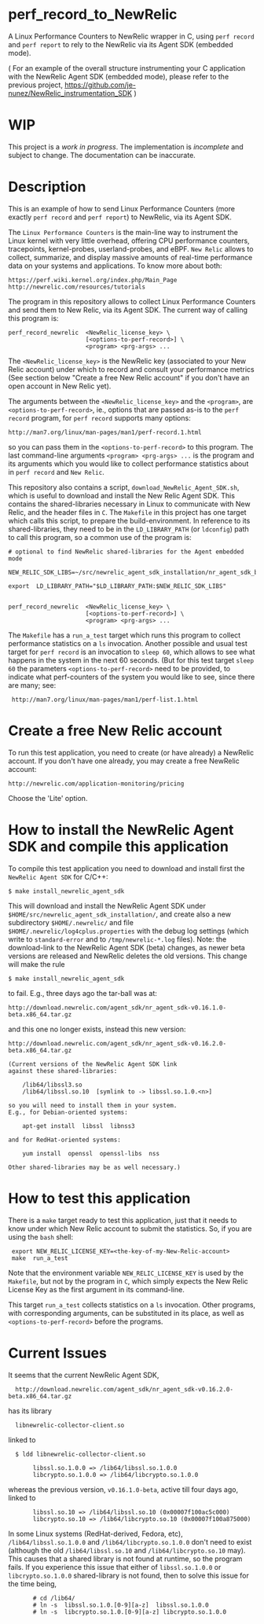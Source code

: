 # perf_record_to_NewRelic

A Linux Performance Counters to NewRelic wrapper in C, using `perf record` and `perf report` to rely to the NewRelic via its Agent SDK (embedded mode).

( For an example of the overall structure instrumenting your C application with the NewRelic Agent SDK (embedded mode), please refer to the previous project, https://github.com/je-nunez/NewRelic_instrumentation_SDK )

# WIP

This project is a *work in progress*. The implementation is *incomplete* and subject to change. The documentation can be inaccurate.

# Description

This is an example of how to send Linux Performance Counters (more exactly `perf record` and `perf report`) to NewRelic, via its Agent SDK. 

The `Linux Performance Counters` is the main-line way to instrument the Linux kernel with very little overhead, offering CPU performance counters, tracepoints, kernel-probes, userland-probes, and eBPF. `New Relic` allows to collect, summarize, and display massive amounts of real-time performance data on your systems and applications. To know more about both:

    https://perf.wiki.kernel.org/index.php/Main_Page
    http://newrelic.com/resources/tutorials
 
The program in this repository allows to collect Linux Performance Counters and send them to New Relic, via its Agent SDK. The current way of calling this program is:

    perf_record_newrelic  <NewRelic_license_key> \
                          [<options-to-perf-record>] \
                          <program> <prg-args> ...

The `<NewRelic_license_key>` is the NewRelic key (associated to your New Relic account) under which to record and consult your performance metrics (See section below "Create a free New Relic account" if you don't have an open account in New Relic yet).

The arguments between the `<NewRelic_license_key>` and the `<program>`, are `<options-to-perf-record>`, ie., options that are passed as-is to the `perf record` program, for `perf record` supports many options:

    http://man7.org/linux/man-pages/man1/perf-record.1.html
    
so you can pass them in the `<options-to-perf-record>` to this program. The last command-line arguments `<program> <prg-args> ...` is the program and its arguments which you would like to collect performance statistics about in `perf record` and `New Relic`.

This repository also contains a script, `download_NewRelic_Agent_SDK.sh`, which is useful to download and install the New Relic Agent SDK. This contains the shared-libraries necessary in Linux to communicate with New Relic, and the header files in `C`. The `Makefile` in this project has one target which calls this script, to prepare the build-environment. In reference to its shared-libraries, they need to be in the `LD_LIBRARY_PATH` (or `ldconfig`) path to call this program, so a common use of the program is:

    # optional to find NewRelic shared-libraries for the Agent embedded mode
    
    NEW_RELIC_SDK_LIBS=~/src/newrelic_agent_sdk_installation/nr_agent_sdk_base_dir/lib/
    
    export  LD_LIBRARY_PATH="$LD_LIBRARY_PATH:$NEW_RELIC_SDK_LIBS"


    perf_record_newrelic  <NewRelic_license_key> \
                          [<options-to-perf-record>] \
                          <program> <prg-args> ...

The `Makefile` has a `run_a_test` target which runs this program to collect performance statistics on a `ls` invocation. Another possible and usual test target for `perf record` is an invocation to `sleep 60`, which allows to see what happens in the system in the next 60 seconds. (But for this test target `sleep 60` the parameters `<options-to-perf-record>` need to be provided, to indicate what perf-counters of the system you would like to see, since there are many; see:

     http://man7.org/linux/man-pages/man1/perf-list.1.html
     
# Create a free New Relic account

To run this test application, you need to create (or have already) a NewRelic account.
If you don't have one already, you may create a free NewRelic account:

    http://newrelic.com/application-monitoring/pricing

Choose the 'Lite' option.

# How to install the NewRelic Agent SDK and compile this application

To compile this test application you need to download and install first the `NewRelic Agent SDK` for C/C++:

    $ make install_newrelic_agent_sdk

This will download and install the NewRelic Agent SDK under `$HOME/src/newrelic_agent_sdk_installation/`, and create
also a new subdirectory `$HOME/.newrelic/` and file `$HOME/.newrelic/log4cplus.properties` with the debug log settings
(which write to `standard-error` and to `/tmp/newrelic-*.log` files). Note: the download-link to the NewRelic Agent
SDK (beta) changes, as newer beta versions are released and NewRelic deletes the old versions. This change will
make the rule

    $ make install_newrelic_agent_sdk

to fail. E.g., three days ago the tar-ball was at:

    http://download.newrelic.com/agent_sdk/nr_agent_sdk-v0.16.1.0-beta.x86_64.tar.gz

and this one no longer exists, instead this new version:

    http://download.newrelic.com/agent_sdk/nr_agent_sdk-v0.16.2.0-beta.x86_64.tar.gz

    (Current versions of the NewRelic Agent SDK link
    against these shared-libraries:

        /lib64/libssl3.so
        /lib64/libssl.so.10  [symlink to -> libssl.so.1.0.<n>]

    so you will need to install them in your system.
    E.g., for Debian-oriented systems:

        apt-get install  libssl  libnss3

    and for RedHat-oriented systems:

        yum install  openssl  openssl-libs  nss

    Other shared-libraries may be as well necessary.)

# How to test this application

There is a `make` target ready to test this application, just that it needs to know under which New Relic account to submit the statistics. So, if you are using the `bash` shell:


     export NEW_RELIC_LICENSE_KEY=<the-key-of-my-New-Relic-account>
     make  run_a_test
     
Note that the environment variable `NEW_RELIC_LICENSE_KEY` is used by the `Makefile`, but not by the program in `C`, which simply expects the New Relic License Key as the first argument in its command-line.

This target `run_a_test` collects statistics on a `ls` invocation. Other programs, with corresponding arguments, can be substituted in its place, as well as `<options-to-perf-record>` before the programs.

# Current Issues

It seems that the current NewRelic Agent SDK,

      http://download.newrelic.com/agent_sdk/nr_agent_sdk-v0.16.2.0-beta.x86_64.tar.gz

has its library

      libnewrelic-collector-client.so

linked to

      $ ldd libnewrelic-collector-client.so

           libssl.so.1.0.0 => /lib64/libssl.so.1.0.0
           libcrypto.so.1.0.0 => /lib64/libcrypto.so.1.0.0

whereas the previous version, `v0.16.1.0-beta`, active till four days ago, linked to

           libssl.so.10 => /lib64/libssl.so.10 (0x00007f100ac5c000)
           libcrypto.so.10 => /lib64/libcrypto.so.10 (0x00007f100a875000)

In some Linux systems (RedHat-derived, Fedora, etc), `/lib64/libssl.so.1.0.0` and `/lib64/libcrypto.so.1.0.0` don't need to exist (although the old `/lib64/libssl.so.10` and `/lib64/libcrypto.so.10` may). This causes that a shared library is not found at runtime, so the program fails. If you experience this issue that either of `libssl.so.1.0.0` or `libcrypto.so.1.0.0` shared-library is not found, then to solve this issue for the time being,

           # cd /lib64/
           # ln -s  libssl.so.1.0.[0-9][a-z]  libssl.so.1.0.0
           # ln -s  libcrypto.so.1.0.[0-9][a-z] libcrypto.so.1.0.0

